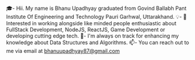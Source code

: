 🎓- Hii. My name is Bhanu Upadhyay graduated from Govind Ballabh Pant Institute Of Engineering and Technology Pauri Garhwal, Uttarakhand.
💡- 👀  Interested in working alongside like minded people enthusiastic about  FullStack Development, NodeJS, ReactJS, Game Development or developing cutting edge tech.
🌱- I'm always on track for enhancing my knowledge about Data Structures and Algorithms.
📫- You can reach out to me via email at bhanuupadhyay87@gmail.com


